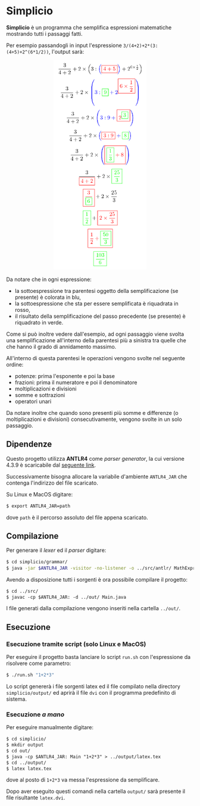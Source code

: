 # Simplicio

**Simplicio** è un programma che semplifica espressioni matematiche mostrando tutti i passaggi fatti.

Per esempio passandogli in input l'espressione `3/(4+2)+2*(3:(4+5)+2^(6*1/2))`, l'output sarà:

<p align=center>
    <img src="img/example.png" width=250>
</p>

Da notare che in ogni espressione:
- la sottoespressione tra parentesi oggetto della semplificazione (se presente) è colorata in blu,
- la sottoespressione che sta per essere semplificata è riquadrata in rosso,
- il risultato della semplificazione del passo precedente (se presente) è riquadrato in verde.

Come si può inoltre vedere dall'esempio, ad ogni passaggio viene svolta una semplificazione all'interno della parentesi più a sinistra tra quelle che che hanno il grado di annidamento massimo.

All'interno di questa parentesi le operazioni vengono svolte nel seguente ordine:
- potenze: prima l'esponente e poi la base
- frazioni: prima il numeratore e poi il denominatore
- moltiplicazioni e divisioni
- somme e sottrazioni
- operatori unari

Da notare inoltre che quando sono presenti più somme e differenze (o moltiplicazioni e divisioni) consecutivamente, vengono svolte in un solo passaggio.

## Dipendenze

Questo progetto utilizza **ANTLR4** come *parser generator*, la cui versione 4.3.9 è scaricabile dal [seguente link](https://www.antlr.org/download/antlr-4.9.3-complete.jar).

Successivamente bisogna allocare la variabile d'ambiente `ANTLR4_JAR` che contenga l'indirizzo del file scaricato.

Su Linux e MacOS digitare:
```bash
$ export ANTLR4_JAR=path
```
dove `path` è il percorso assoluto del file appena scaricato.

## Compilazione

Per generare il *lexer* ed il *parser* digitare:
```bash
$ cd simplicio/grammar/
$ java -jar $ANTLR4_JAR -visitor -no-listener -o ../src/antlr/ MathExpression.g4
```

Avendo a disposizione tutti i sorgenti è ora possibile compilare il progetto:
```shell
$ cd ../src/
$ javac -cp $ANTLR4_JAR: -d ../out/ Main.java
```

I file generati dalla compilazione vengono inseriti nella cartella `../out/`.

## Esecuzione

### Esecuzione tramite script (solo Linux e MacOS)

Per eseguire il progetto basta lanciare lo script `run.sh` con l'espressione da risolvere come parametro:
```bash
$ ./run.sh "1+2*3"
```

Lo script genererà i file sorgenti latex ed il file compilato nella directory `simplicio/output/` ed aprirà il file `dvi` con il programma predefinito di sistema.

### Esecuzione *a mano*

Per eseguire manualmente digitare:
```shell
$ cd simplicio/
$ mkdir output
$ cd out/
$ java -cp $ANTLR4_JAR: Main "1+2*3" > ../output/latex.tex
$ cd ../output/
$ latex latex.tex
```
dove al posto di `1+2*3` va messa l'espressione da semplificare.

Dopo aver eseguito questi comandi nella cartella `output/` sarà presente il file risultante `latex.dvi`.
